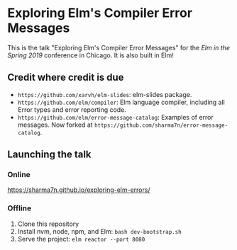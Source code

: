 # Exploring Elm's Compiler Error Messages

This is the talk "Exploring Elm's Compiler Error Messages" for the *Elm in the Spring 2019* conference in Chicago. It is also built in Elm!

## Credit where credit is due

- `https://github.com/xarvh/elm-slides`: elm-slides package.
- `https://github.com/elm/compiler`: Elm language compiler, including all Error types and error reporting code.
- `https://github.com/elm/error-message-catalog`: Examples of error messages. Now forked at `https://github.com/sharma7n/error-message-catalog`.

## Launching the talk

### Online

https://sharma7n.github.io/exploring-elm-errors/

### Offline

1. Clone this repository
2. Install nvm, node, npm, and Elm: `bash dev-bootstrap.sh`
3. Serve the project: `elm reactor --port 8080`
